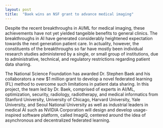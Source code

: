 ```yaml
---
layout: post
title:  "Baek wins an NSF grant to advance medical imaging"
---
```


Despite the recent breakthroughs in AI/ML for medical imaging, these achievements have not yet yielded tangeible benefits to general clinics. The breakthroughs in AI have generated considerably heightened expectation towards the next generation patient care. In actuality, however, the constituents of the breakthroughs so far have mostly been individual research studies administered by a single, or small group of institutions, due to administrative, technical, and regulatory restrictions regarding patient data sharing.

The National Science Foundation has awarded Dr. Stephen Baek and his collaborators a new $1 million grant to develop a novel federated learning (FL) method to overcome such limitations in patient data sharing. In this project, the team led by Dr. Baek, comprised of experts in AI/ML, optimization, security, radiology, radiotherapy, and medical informatics from Stanford University, University of Chicago, Harvard University, Yale University, and Seoul National University as well as industrial leaders in medical AI such as NVIDIA Corporation will design and develop usage-inspired software platform, called ImagiQ, centered around the idea of asynchronous and decentralized federated learning.
